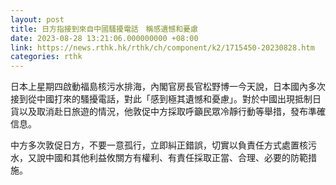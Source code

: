 ```yaml
---
layout: post
title: 日方指接到來自中國騷擾電話　稱感遺憾和憂慮
date: 2023-08-28 13:21:06.000000000 +08:00
link: https://news.rthk.hk/rthk/ch/component/k2/1715450-20230828.htm
categories: rthk
---
```


日本上星期四啟動福島核污水排海，內閣官房長官松野博一今天說，日本國內多次接到從中國打來的騷擾電話，對此「感到極其遺憾和憂慮」。對於中國出現抵制日貨以及取消赴日旅遊的情況，他敦促中方採取呼籲民眾冷靜行動等舉措，發布準確信息。

中方多次敦促日方，不要一意孤行，立即糾正錯誤，切實以負責任方式處置核污水，又說中國和其他利益攸關方有權利、有責任採取正當、合理、必要的防範措施。

